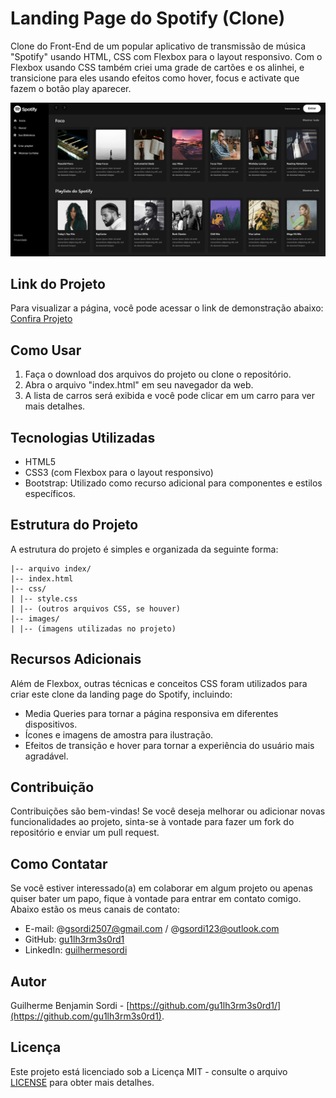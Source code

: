 # Landing Page do Spotify (Clone)

Clone do Front-End de um popular aplicativo de transmissão de música "Spotify" usando HTML, CSS com Flexbox para o layout responsivo.
Com o Flexbox usando CSS também criei uma grade de cartões e os alinhei, e transicione para eles usando efeitos como hover, focus e activate que fazem o botão play aparecer.

![Texto Alternativo da Imagem](/imagens/print1.PNG)

## Link do Projeto

Para visualizar a página, você pode acessar o link de demonstração abaixo:
[Confira Projeto](https://spotifyduo.netlify.app/)

## Como Usar

1. Faça o download dos arquivos do projeto ou clone o repositório.
2. Abra o arquivo "index.html" em seu navegador da web.
3. A lista de carros será exibida e você pode clicar em um carro para ver mais detalhes.

## Tecnologias Utilizadas

- HTML5
- CSS3 (com Flexbox para o layout responsivo)
- Bootstrap: Utilizado como recurso adicional para componentes e estilos específicos.

## Estrutura do Projeto

A estrutura do projeto é simples e organizada da seguinte forma:

    |-- arquivo index/
    |-- index.html
    |-- css/
    | |-- style.css
    | |-- (outros arquivos CSS, se houver)
    |-- images/
    | |-- (imagens utilizadas no projeto)

## Recursos Adicionais

Além de Flexbox, outras técnicas e conceitos CSS foram utilizados para criar este clone da landing page do Spotify, incluindo:

- Media Queries para tornar a página responsiva em diferentes dispositivos.
- Ícones e imagens de amostra para ilustração.
- Efeitos de transição e hover para tornar a experiência do usuário mais agradável.

## Contribuição

Contribuições são bem-vindas! Se você deseja melhorar ou adicionar novas funcionalidades ao projeto, sinta-se à vontade para fazer um fork do repositório e enviar um pull request.

## Como Contatar

Se você estiver interessado(a) em colaborar em algum projeto ou apenas quiser bater um papo, fique à vontade para entrar em contato comigo. Abaixo estão os meus canais de contato:

- E-mail: @gsordi2507@gmail.com / @gsordi123@outlook.com
- GitHub: [gu1lh3rm3s0rd1](https://github.com/gu1lh3rm3s0rd1)
- LinkedIn: [guilhermesordi](https://www.linkedin.com/in/guilherme-sordi-33ab06233/)

## Autor

Guilherme Benjamin Sordi - [https://github.com/gu1lh3rm3s0rd1/](https://github.com/gu1lh3rm3s0rd1).

## Licença

Este projeto está licenciado sob a Licença MIT - consulte o arquivo [LICENSE](LICENSE) para obter mais detalhes.
